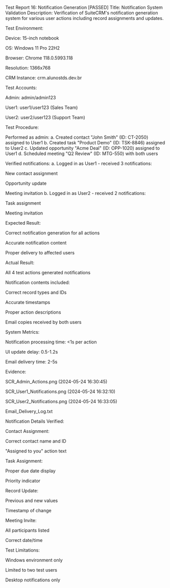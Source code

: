 Test Report 16: Notification Generation [PASSED]
Title: Notification System Validation
Description:
Verification of SuiteCRM's notification generation system for various user actions including record assignments and updates.

Test Environment:

Device: 15-inch notebook

OS: Windows 11 Pro 22H2

Browser: Chrome 118.0.5993.118

Resolution: 1366x768

CRM Instance: crm.alunostds.dev.br

Test Accounts:

Admin: admin/admin123

User1: user1/user123 (Sales Team)

User2: user2/user123 (Support Team)

Test Procedure:

Performed as admin:
a. Created contact "John Smith" (ID: CT-2050) assigned to User1
b. Created task "Product Demo" (ID: TSK-8846) assigned to User2
c. Updated opportunity "Acme Deal" (ID: OPP-1020) assigned to User1
d. Scheduled meeting "Q2 Review" (ID: MTG-550) with both users

Verified notifications:
a. Logged in as User1 - received 3 notifications:

New contact assignment

Opportunity update

Meeting invitation
b. Logged in as User2 - received 2 notifications:

Task assignment

Meeting invitation

Expected Result:

Correct notification generation for all actions

Accurate notification content

Proper delivery to affected users

Actual Result:

All 4 test actions generated notifications

Notification contents included:

Correct record types and IDs

Accurate timestamps

Proper action descriptions

Email copies received by both users

System Metrics:

Notification processing time: <1s per action

UI update delay: 0.5-1.2s

Email delivery time: 2-5s

Evidence:

SCR_Admin_Actions.png (2024-05-24 16:30:45)

SCR_User1_Notifications.png (2024-05-24 16:32:10)

SCR_User2_Notifications.png (2024-05-24 16:33:05)

Email_Delivery_Log.txt

Notification Details Verified:

Contact Assignment:

Correct contact name and ID

"Assigned to you" action text

Task Assignment:

Proper due date display

Priority indicator

Record Update:

Previous and new values

Timestamp of change

Meeting Invite:

All participants listed

Correct date/time

Test Limitations:

Windows environment only

Limited to two test users

Desktop notifications only
